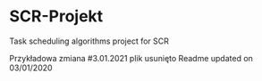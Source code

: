 # SCR-Projekt
Task scheduling algorithms project for SCR

Przykładowa zmiana
#3.01.2021 plik usunięto
Readme updated on 03/01/2020
